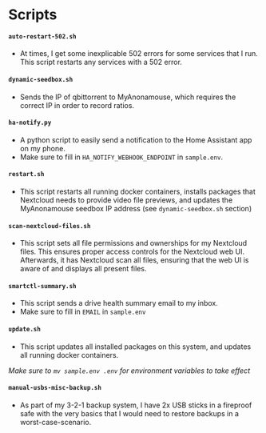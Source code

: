 # Scripts

#### `auto-restart-502.sh`
- At times, I get some inexplicable 502 errors for some services that I run. This script restarts any services with a 502 error.

#### `dynamic-seedbox.sh`
- Sends the IP of qbittorrent to MyAnonamouse, which requires the correct IP in order to record ratios.

#### `ha-notify.py`
- A python script to easily send a notification to the Home Assistant app on my phone.
- Make sure to fill in `HA_NOTIFY_WEBHOOK_ENDPOINT` in `sample.env`.

#### `restart.sh`
- This script restarts all running docker containers, installs packages that Nextcloud needs to provide video file previews, and updates the MyAnonamouse seedbox IP address (see `dynamic-seedbox.sh` section)

#### `scan-nextcloud-files.sh`
- This script sets all file permissions and ownerships for my Nextcloud files. This ensures proper access controls for the Nextcloud web UI. Afterwards, it has Nextcloud scan all files, ensuring that the web UI is aware of and displays all present files.

#### `smartctl-summary.sh`
- This script sends a drive health summary email to my inbox.
- Make sure to fill in `EMAIL` in `sample.env`

#### `update.sh`
- This script updates all installed packages on this system, and updates all running docker containers.

*Make sure to `mv sample.env .env` for environment variables to take effect*

#### `manual-usbs-misc-backup.sh`
- As part of my 3-2-1 backup system, I have 2x USB sticks in a fireproof safe with the very basics that I would need to restore backups in a worst-case-scenario.
